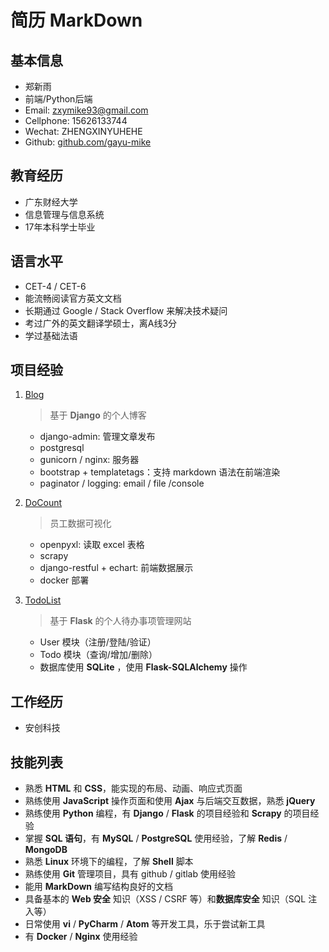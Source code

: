 # 简历 MarkDown


## 基本信息

- 郑新雨
- 前端/Python后端
- Email: zxymike93@gmail.com
- Cellphone: 15626133744
- Wechat: ZHENGXINYUHEHE
- Github: [github.com/gayu-mike](https://github.com/gayu-mike)


## 教育经历

- 广东财经大学
- 信息管理与信息系统
- 17年本科学士毕业


## 语言水平

- CET-4 / CET-6
- 能流畅阅读官方英文文档
- 长期通过 Google / Stack Overflow 来解决技术疑问
- 考过广外的英文翻译学硕士，离A线3分
- 学过基础法语


## 项目经验

1. [Blog](https://github.com/gayu-mike/zhengxinyu-dot-cc)

    > 基于 **Django** 的个人博客

    - django-admin: 管理文章发布
    - postgresql
    - gunicorn / nginx: 服务器
    - bootstrap + templatetags：支持 markdown 语法在前端渲染
    - paginator / logging: email / file /console

2. [DoCount](https://github.com/gayu-mike/DoCount)

    > 员工数据可视化

    - openpyxl: 读取 excel 表格
    - scrapy
    - django-restful + echart: 前端数据展示
    - docker 部署

3. [TodoList](https://github.com/zxymike/todolist)

    > 基于 **Flask** 的个人待办事项管理网站

    - User 模块（注册/登陆/验证）
    - Todo 模块（查询/增加/删除）
    - 数据库使用 **SQLite** ，使用 **Flask-SQLAlchemy** 操作


## 工作经历

- 安创科技


## 技能列表

- 熟悉 **HTML** 和 **CSS**，能实现的布局、动画、响应式页面
- 熟练使用 **JavaScript** 操作页面和使用 **Ajax** 与后端交互数据，熟悉 **jQuery**
- 熟练使用 **Python** 编程，有 **Django** / **Flask** 的项目经验和 **Scrapy** 的项目经验
- 掌握 **SQL 语句**，有 **MySQL** / **PostgreSQL** 使用经验，了解 **Redis** / **MongoDB**
- 熟悉 **Linux** 环境下的编程，了解 **Shell** 脚本
- 熟练使用 **Git** 管理项目，具有 github / gitlab 使用经验
- 能用 **MarkDown** 编写结构良好的文档
- 具备基本的 **Web 安全** 知识（XSS / CSRF 等）和**数据库安全** 知识（SQL 注入等）
- 日常使用 **vi** / **PyCharm** / **Atom** 等开发工具，乐于尝试新工具
- 有 **Docker** / **Nginx** 使用经验
